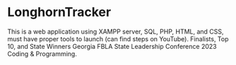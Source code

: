 # LonghornTracker
This is a web application using XAMPP server, SQL, PHP, HTML, and CSS, must have proper tools to launch (can find steps on YouTube). Finalists, Top 10, and State Winners Georgia FBLA State Leadership Conference 2023 Coding & Programming.
